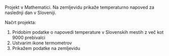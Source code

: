 Projekt v Mathematici.
Na zemljevidu prikaže temperaturno napoved za naslednji dan v Sloveniji.

Načrt projekta:
1. Pridobim podatke o napovedi temperature v Slovenskih mestih z več kot 9000 prebivalci
2. Ustvarim ikone termometrov
3. Prikažem podatke na zemljevidu
